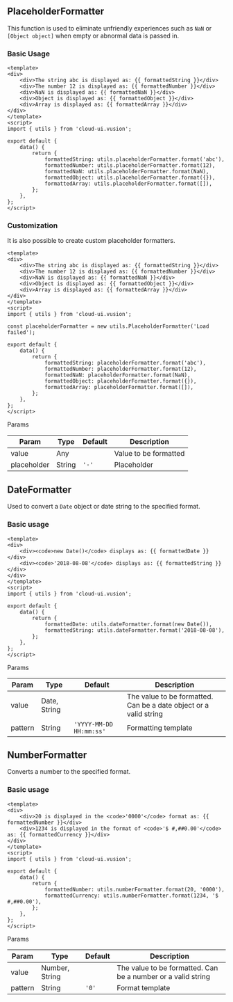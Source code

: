## PlaceholderFormatter

This function is used to eliminate unfriendly experiences such as `NaN` or `[Object object]` when empty or abnormal data is passed in.

### Basic Usage

``` vue
<template>
<div>
    <div>The string abc is displayed as: {{ formattedString }}</div>
    <div>The number 12 is displayed as: {{ formattedNumber }}</div>
    <div>NaN is displayed as: {{ formattedNaN }}</div>
    <div>Object is displayed as: {{ formattedObject }}</div>
    <div>Array is displayed as: {{ formattedArray }}</div>
</div>
</template>
<script>
import { utils } from 'cloud-ui.vusion';

export default {
    data() {
        return {
            formattedString: utils.placeholderFormatter.format('abc'),
            formattedNumber: utils.placeholderFormatter.format(12),
            formattedNaN: utils.placeholderFormatter.format(NaN),
            formattedObject: utils.placeholderFormatter.format({}),
            formattedArray: utils.placeholderFormatter.format([]),
        };
    },
};
</script>
```

### Customization

It is also possible to create custom placeholder formatters.

``` vue
<template>
<div>
    <div>The string abc is displayed as: {{ formattedString }}</div>
    <div>The number 12 is displayed as: {{ formattedNumber }}</div>
    <div>NaN is displayed as: {{ formattedNaN }}</div>
    <div>Object is displayed as: {{ formattedObject }}</div>
    <div>Array is displayed as: {{ formattedArray }}</div>
</div>
</template>
<script>
import { utils } from 'cloud-ui.vusion';

const placeholderFormatter = new utils.PlaceholderFormatter('Load failed');

export default {
    data() {
        return {
            formattedString: placeholderFormatter.format('abc'),
            formattedNumber: placeholderFormatter.format(12),
            formattedNaN: placeholderFormatter.format(NaN),
            formattedObject: placeholderFormatter.format({}),
            formattedArray: placeholderFormatter.format([]),
        };
    },
};
</script>
```

Params

| Param | Type | Default | Description |
| ----- | ---- | ------- | ----------- |
| value | Any | | Value to be formatted |
| placeholder | String | `'-'` | Placeholder |

## DateFormatter

Used to convert a `Date` object or date string to the specified format.

### Basic usage

``` vue
<template>
<div>
    <div><code>new Date()</code> displays as: {{ formattedDate }}</div>
    <div><code>'2018-08-08'</code> displays as: {{ formattedString }}</div>
</div>
</template>
<script>
import { utils } from 'cloud-ui.vusion';

export default {
    data() {
        return {
            formattedDate: utils.dateFormatter.format(new Date()),
            formattedString: utils.dateFormatter.format('2018-08-08'),
        };
    },
};
</script>
```

Params

| Param | Type | Default | Description |
| ----- | ---- | ------- | ----------- |
| value | Date, String | | The value to be formatted. Can be a date object or a valid string |
| pattern | String | `'YYYY-MM-DD HH:mm:ss'` | Formatting template |

## NumberFormatter

Converts a number to the specified format.

### Basic usage

``` vue
<template>
<div>
    <div>20 is displayed in the <code>'0000'</code> format as: {{ formattedNumber }}</div>
    <div>1234 is displayed in the format of <code>'$ #,##0.00'</code> as: {{ formattedCurrency }}</div>
</div>
</template>
<script>
import { utils } from 'cloud-ui.vusion';

export default {
    data() {
        return {
            formattedNumber: utils.numberFormatter.format(20, '0000'),
            formattedCurrency: utils.numberFormatter.format(1234, '$ #,##0.00'),
        };
    },
};
</script>
```

Params

| Param | Type | Default | Description |
| ----- | ---- | ------- | ----------- |
| value | Number, String | | The value to be formatted. Can be a number or a valid string |
| pattern | String | `'0'` | Format template |
